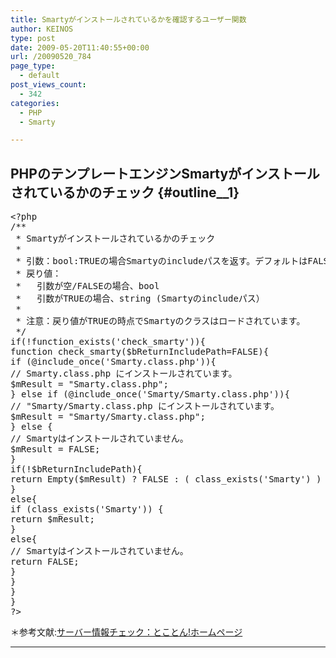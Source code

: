 ```yaml
---
title: Smartyがインストールされているかを確認するユーザー関数
author: KEINOS
type: post
date: 2009-05-20T11:40:55+00:00
url: /20090520_784
page_type:
  - default
post_views_count:
  - 342
categories:
  - PHP
  - Smarty

---
```

## PHPのテンプレートエンジンSmartyがインストールされているかのチェック {#outline__1}

<div class="section">
  <pre class="syntax-highlight">
<span class="synSpecial">&#60;?php</span>
<span class="synComment">/**</span>
<span class="synComment"> * Smartyがインストールされているかのチェック</span>
<span class="synComment"> *</span>
<span class="synComment"> * 引数：bool:TRUEの場合Smartyのincludeパスを返す。デフォルトはFALSE</span>
<span class="synComment"> * 戻り値：</span>
<span class="synComment"> *   引数が空/FALSEの場合、bool</span>
<span class="synComment"> *   引数がTRUEの場合、string (Smartyのincludeパス）</span>
<span class="synComment"> *</span>
<span class="synComment"> * 注意：戻り値がTRUEの時点でSmartyのクラスはロードされています。</span>
<span class="synComment"> */</span>
<span class="synStatement">if</span><span class="synSpecial">(</span><span class="synStatement">!</span><span class="synIdentifier">function_exists</span><span class="synSpecial">(</span>'<span class="synConstant">check_smarty</span>'<span class="synSpecial">)){</span>
<span class="synPreProc">function</span> check_smarty<span class="synSpecial">(</span><span class="synStatement">$</span><span class="synIdentifier">bReturnIncludePath</span><span class="synStatement">=</span><span class="synConstant">FALSE</span><span class="synSpecial">){</span>
<span class="synStatement">if</span> <span class="synSpecial">(</span>@<span class="synPreProc">include_once</span><span class="synSpecial">(</span>'<span class="synConstant">Smarty.class.php</span>'<span class="synSpecial">)){</span>
<span class="synComment">// Smarty.class.php にインストールされています。</span>
<span class="synStatement">$</span><span class="synIdentifier">mResult</span> <span class="synStatement">=</span> &#34;<span class="synConstant">Smarty.class.php</span>&#34;;
<span class="synSpecial">}</span> <span class="synStatement">else</span> <span class="synStatement">if</span> <span class="synSpecial">(</span>@<span class="synPreProc">include_once</span><span class="synSpecial">(</span>'<span class="synConstant">Smarty/Smarty.class.php</span>'<span class="synSpecial">)){</span>
<span class="synComment">// &#34;Smarty/Smarty.class.php にインストールされています。</span>
<span class="synStatement">$</span><span class="synIdentifier">mResult</span> <span class="synStatement">=</span> &#34;<span class="synConstant">Smarty/Smarty.class.php</span>&#34;;
<span class="synSpecial">}</span> <span class="synStatement">else</span> <span class="synSpecial">{</span>
<span class="synComment">// Smartyはインストールされていません。</span>
<span class="synStatement">$</span><span class="synIdentifier">mResult</span> <span class="synStatement">=</span> <span class="synConstant">FALSE</span>;
<span class="synSpecial">}</span>
<span class="synStatement">if</span><span class="synSpecial">(</span><span class="synStatement">!$</span><span class="synIdentifier">bReturnIncludePath</span><span class="synSpecial">){</span>
<span class="synStatement">return</span> <span class="synStatement">Empty</span><span class="synSpecial">(</span><span class="synStatement">$</span><span class="synIdentifier">mResult</span><span class="synSpecial">)</span> <span class="synStatement">?</span> <span class="synConstant">FALSE</span> <span class="synStatement">:</span> <span class="synSpecial">(</span> <span class="synIdentifier">class_exists</span><span class="synSpecial">(</span>'<span class="synConstant">Smarty</span>'<span class="synSpecial">)</span> <span class="synSpecial">)</span> <span class="synStatement">?</span> <span class="synConstant">TRUE</span> <span class="synStatement">:</span> <span class="synConstant">FALSE</span>;
<span class="synSpecial">}</span>
<span class="synStatement">else</span><span class="synSpecial">{</span>
<span class="synStatement">if</span> <span class="synSpecial">(</span><span class="synIdentifier">class_exists</span><span class="synSpecial">(</span>'<span class="synConstant">Smarty</span>'<span class="synSpecial">))</span> <span class="synSpecial">{</span>
<span class="synStatement">return</span> <span class="synStatement">$</span><span class="synIdentifier">mResult</span>;
<span class="synSpecial">}</span>
<span class="synStatement">else</span><span class="synSpecial">{</span>
<span class="synComment">// Smartyはインストールされていません。</span>
<span class="synStatement">return</span> <span class="synConstant">FALSE</span>;
<span class="synSpecial">}</span>
<span class="synSpecial">}</span>
<span class="synSpecial">}</span>
<span class="synSpecial">}</span>
<span class="synSpecial">?&#62;</span>
</pre>
  
  <p>
    ＊参考文献:<a href="http://maihy.com/hp/phptech/phptech_cnfrm.html" title="サーバー情報チェック：とことん!ホームページ">サーバー情報チェック：とことん!ホームページ</a>
  </p>
  
  <hr />
</div>